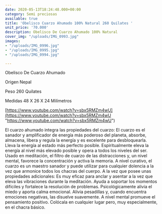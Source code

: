 ```yaml
---
date: 2020-05-13T18:24:48.000+00:00
category: Semi preciosas
available: true
title: 'Obelisco Cuarzo Ahumado 100% Natural 260 Quilates '
unit_price: '70.000'
description: Obelisco De Cuarzo Ahumado 100% Natural
cover_img: "/uploads/IMG_0993.jpg"
images:
- "/uploads/IMG_0996.jpg"
- "/uploads/IMG_0995.jpg"
- "/uploads/IMG_0994.jpg"

---
```

Obelisco De Cuarzo Ahumado

Origen Nepal

Peso 260 Quilates 

Medidas 48 X 26 X 24 Milímetros 

[https://www.youtube.com/watch?v=sbx5RMZm4wU](https://www.youtube.com/watch?v=sbx5RMZm4wU "https://www.youtube.com/watch?v=sbx5RMZm4wU")

El cuarzo ahumado integra las propiedades del cuarzo: El cuarzo es el sanador y amplificador de energía más poderoso del planeta, absorbe, almacena, libera y regula la energía y es excelente para desbloquearla. Lleva la energía al estado más perfecto posible. Espiritualmente eleva la energía al nivel más elevado posible y opera a todos los niveles del ser. Usado en meditación, el filtro de cuarzo de las distracciones y, un nivel mental, favorece la concentración y activa la memoria. A nivel curativo, el cuarzo es un maestro sanador y puede utilizar para cualquier dolencia a la vez que armonice todos los chacras del cuerpo. A la vez que posee unas propiedades adicionales: Es muy eficaz para anclar y asentar a la vez que eleva las vibraciones durante la meditación. Ayuda a soportar los momentos difíciles y fortalece la resolución de problemas. Psicológicamente alivia el miedo y aporta calma emocional. Alivia pesadillas y, cuando encuentra emociones negativas, las disuelve suavemente. A nivel mental promueve el pensamiento positivo. Colócala en cualquier lugar pero, muy especialmente, en el chacra básico.
